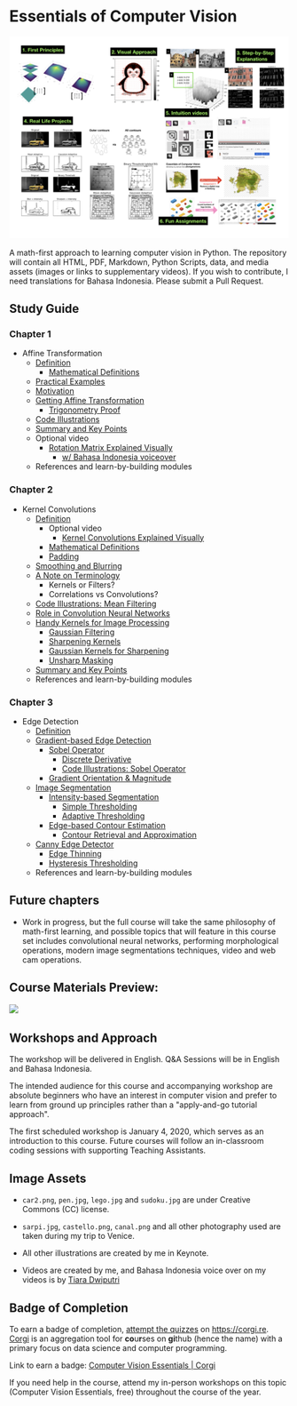 # Essentials of Computer Vision  

![](assets/blurb.png)

A math-first approach to learning computer vision in Python. The repository will contain all HTML, PDF, Markdown, Python Scripts, data, and media assets (images or links to supplementary videos). If you wish to contribute, I need translations for Bahasa Indonesia. Please submit a Pull Request.

## Study Guide
### Chapter 1
- Affine Transformation
    - [Definition](transformation/lecture_affine.html#definition)
        - [Mathematical Definitions](transformation/lecture_affine.html#mathematical-definitions)
    - [Practical Examples](transformation/lecture_affine.html#practical-examples)
    - [Motivation](transformation/lecture_affine.html#motivation)
    - [Getting Affine Transformation](transformation/lecture_affine.html#getting_affine-transformation)
        - [Trigonometry Proof](transformation/lecture_affine.html#trigonometry-proof)
    - [Code Illustrations](transformation/lecture_affine.html#code-illustrations)
    - [Summary and Key Points](transformation/lecture_affine.html#summary-and-key-points)
    - Optional video 
        - [Rotation Matrix Explained Visually](https://www.youtube.com/watch?v=tIixrNtLJ8U)
            - [w/ Bahasa Indonesia voiceover](https://www.youtube.com/watch?v=pWfXR_HmyUw)
    - References and learn-by-building modules

### Chapter 2
- Kernel Convolutions
    - [Definition](edgedetect/kernel.html#definition)
        - Optional video
            -  [Kernel Convolutions Explained Visually](https://www.youtube.com/watch?v=WMmHcrX4Obg)
        - [Mathematical Definitions](edgedetect/kernel.html#mathematical-definitions)
        - [Padding](edgedetect/kernel.html#a-note-on-padding)
    - [Smoothing and Blurring](edgedetect/kernel.html#smoothing-and-blurring)
    - [A Note on Terminology](edgedetect/kernel.html#a-note-on-terminology)
        - Kernels or Filters?
        -   Correlations vs Convolutions?
    - [Code Illustrations: Mean Filtering](edgedetect/kernel.html#code-illustrations-mean-filtering)
    - [Role in Convolution Neural Networks](edgedetect/kernel.html#role-in-convolutional-neural-networks)
    - [Handy Kernels for Image Processing](edgedetect/kernel.html#handy-kernels-for-image-processing)
        - [Gaussian Filtering](edgedetect/kernel.html#gaussian-filtering)
        - [Sharpening Kernels](edgedetect/kernel.html#sharpening-kernels)
        - [Gaussian Kernels for Sharpening](edgedetect/kernel.html#approximate-gaussian-kernel-for-sharpening)
        - [Unsharp Masking](edgedetect/kernel.html#unsharp-masking)
    - [Summary and Key Points](edgedetect/kernel.html#summary-and-key-points)
    - References and learn-by-building modules

### Chapter 3
- Edge Detection
    - [Definition](edgedetect/edgedetect.html#definition)
    - [Gradient-based Edge Detection](edgedetect/edgedetect.html#gradient-based-edge-detection)
        - [Sobel Operator](edgedetect/edgedetect.html#sobel-operator)
            - [Discrete Derivative](edgedetect/edgedetect.html#intuition-discrete-derivative)
            - [Code Illustrations: Sobel Operator](edgedetect/edgedetect.html#code-illustrations-sobel-operator)
        - [Gradient Orientation & Magnitude](edgedetect/edgedetect.html#dive-deeper-gradient-orientation-magnitude)
    - [Image Segmentation](edgedetect/edgedetect.html#image-segmentation)
        - [Intensity-based Segmentation](edgedetect/edgedetect.html#intensity-based-segmentation)
            - [Simple Thresholding](edgedetect/edgedetect.html#simple-thresholding)
            - [Adaptive Thresholding](edgedetect/edgedetect.html#adaptive-thresholding)
        - [Edge-based Contour Estimation](edgedetect/edgedetect.html#edge-based-contour-estimation)
            - [Contour Retrieval and Approximation](edgedetect/edgedetect.html#contour-retrieval-and-approximation)
    - [Canny Edge Detector](edgedetect/edgedetect.html#canny-edge-detector)
        - [Edge Thinning](edgedetect/edgedetect.html#edge-thinning)
        - [Hysteresis Thresholding](edgedetect/edgedetect.html#hysteresis-thresholding)
    - References and learn-by-building modules

## Future chapters
- Work in progress, but the full course will take the same philosophy of math-first learning, and possible topics that will feature in this course set includes convolutional neural networks, performing morphological operations, modern image segmentations techniques, video and web cam operations.

## Course Materials Preview:
![](assets/ecv_caption.gif)


## Workshops and Approach
The workshop will be delivered in English. Q&A Sessions will be in English and Bahasa Indonesia.

The intended audience for this course and accompanying workshop are absolute beginners who have an interest in computer vision and prefer to learn from ground up principles rather than a "apply-and-go tutorial approach".  

The first scheduled workshop is January 4, 2020, which serves as an introduction to this course. Future courses will follow an in-classroom coding sessions with supporting Teaching Assistants.

## Image Assets
- `car2.png`, `pen.jpg`, `lego.jpg` and `sudoku.jpg` are under Creative Commons (CC) license.

- `sarpi.jpg`, `castello.png`, `canal.png` and all other photography used are taken during my trip to Venice. 

- All other illustrations are created by me in Keynote. 

- Videos are created by me, and Bahasa Indonesia voice over on my videos is by [Tiara Dwiputri](https://github.com/tiaradwiputri)

## Badge of Completion
To earn a badge of completion, [attempt the quizzes](https://corgi.re/courses/onlyphantom/cvessentials) on https://corgi.re. [Corgi](https://corgi.re) is an aggregation tool for **co**u**r**ses on **gi**thub (hence the name) with a primary focus on data science and computer programming. 

Link to earn a badge: [Computer Vision Essentials | Corgi](https://corgi.re/courses/onlyphantom/cvessentials)

If you need help in the course, attend my in-person workshops on this topic (Computer Vision Essentials, free) throughout the course of the year.
